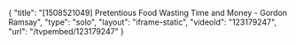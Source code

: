 {
    "title": "[1508521049] Pretentious Food Wasting Time and Money - Gordon Ramsay",
    "type": "solo",
    "layout": "iframe-static",
    "videoId": "123179247",
    "url": "\/tvpembed\/123179247"
}